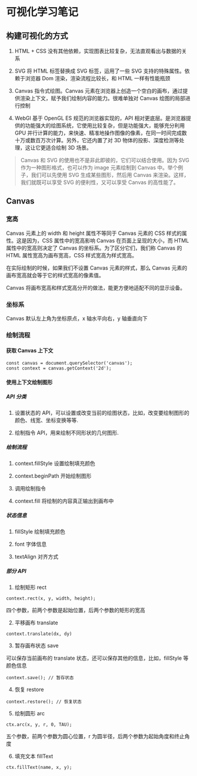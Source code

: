 # 可视化学习笔记

## 构建可视化的方式

1. HTML + CSS 没有其他依赖，实现图表比较复杂，无法直观看出与数据的关系

2. SVG 将 HTML 标签替换成 SVG 标签，运用了一些 SVG 支持的特殊属性。依赖于浏览器 Dom 渲染，渲染流程比较长，和 HTML 一样有性能瓶颈

3. Canvas 指令式绘图。Canvas 元素在浏览器上创造一个空白的画布，通过提供渲染上下文，赋予我们绘制内容的能力。很难单独对 Canvas 绘图的局部进行控制

4. WebGl 基于 OpenGL ES 规范的浏览器实现的，API 相对更底层。是浏览器提供的功能强大的绘图系统，它使用比较复杂，但是功能强大，能够充分利用 GPU 并行计算的能力，来快速、精准地操作图像的像素，在同一时间完成数十万或数百万次计算。另外，它还内置了对 3D 物体的投影、深度检测等处理，这让它更适合绘制 3D 场景。

> Canvas 和 SVG 的使用也不是非此即彼的，它们可以结合使用。因为 SVG 作为一种图形格式，也可以作为 image 元素绘制到 Canvas 中。举个例子，我们可以先使用 SVG 生成某些图形，然后用 Canvas 来渲染。这样，我们就既可以享受 SVG 的便利性，又可以享受 Canvas 的高性能了。

## Canvas

### 宽高

Canvas 元素上的 width 和 height 属性不等同于 Canvas 元素的 CSS 样式的属性。这是因为，CSS 属性中的宽高影响 Canvas 在页面上呈现的大小，而 HTML 属性中的宽高则决定了 Canvas 的坐标系。为了区分它们，我们称 Canvas 的 HTML 属性宽高为画布宽高，CSS 样式宽高为样式宽高。

在实际绘制的时候，如果我们不设置 Canvas 元素的样式，那么 Canvas 元素的画布宽高就会等于它的样式宽高的像素值。

Canvas 将画布宽高和样式宽高分开的做法，能更方便地适配不同的显示设备。

### 坐标系

Canvas 默认左上角为坐标原点，x 轴水平向右，y 轴垂直向下

### 绘制流程

#### 获取 Canvas 上下文

```canvas
const canvas = document.querySelector('canvas');
const context = canvas.getContext('2d');
```

#### 使用上下文绘制图形

##### API 分类

1. 设置状态的 API，可以设置或改变当前的绘图状态，比如，改变要绘制图形的颜色、线宽、坐标变换等等.

2. 绘制指令 API，用来绘制不同形状的几何图形.

##### 绘制流程

1. context.fillStyle 设置绘制填充颜色

2. context.beginPath 开始绘制图形

3. 调用绘制指令

4. context.fill 将绘制的内容真正输出到画布中

##### 状态信息

1. fillStyle 绘制填充颜色

2. font 字体信息

3. textAlign 对齐方式

##### 部分 API

1. 绘制矩形 rect

```canvas
context.rect(x, y, width, height);
```

四个参数，前两个参数是起始位置，后两个参数的矩形的宽高

2. 平移画布 translate

```canvas
context.translate(dx, dy)
```

3. 暂存画布状态 save

可以保存当前画布的 translate 状态，还可以保存其他的信息，比如，fillStyle 等颜色信息

```
context.save(); // 暂存状态
```

4. 恢复 restore

```
context.restore(); // 恢复状态
```

5. 绘制圆形 arc

```canvas
ctx.arc(x, y, r, 0, TAU);
```

五个参数，前两个参数为圆心位置，r 为圆半径，后两个参数为起始角度和终止角度

6. 填充文本 fillText

```canvas
ctx.fillText(name, x, y);
```
